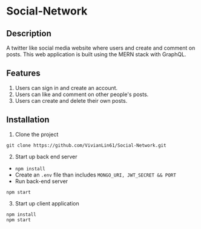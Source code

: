 # Social-Network

## Description

A twitter like social media website where users and create and comment on posts. This web application is built using the MERN stack with GraphQL.

## Features

1. Users can sign in and create an account.
2. Users can like and comment on other people's posts.
3. Users can create and delete their own posts.

## Installation

1. Clone the project
```
git clone https://github.com/VivianLin61/Social-Network.git
```

2. Start up back end server
- ```npm install```
- Create an ```.env``` file than includes ```MONGO_URI, JWT_SECRET && PORT```
- Run back-end server
```
npm start
```

3. Start up client application
```cd client
npm install
npm start
```
